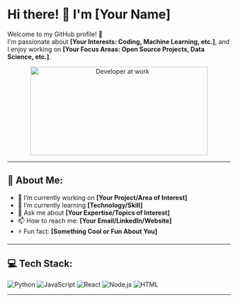 # Hi there! 👋 I'm [Your Name]  

Welcome to my GitHub profile! 🚀  
I'm passionate about **[Your Interests: Coding, Machine Learning, etc.]**, and I enjoy working on **[Your Focus Areas: Open Source Projects, Data Science, etc.]**.

<div align="center">
  <img src="https://media.giphy.com/media/L1R1tvI9svkIWwpVYr/giphy.gif" width="400" height="200" alt="Developer at work" />
</div>

---

## 🌟 About Me:
- 🔭 I’m currently working on **[Your Project/Area of Interest]**  
- 🌱 I’m currently learning **[Technology/Skill]**  
- 💬 Ask me about **[Your Expertise/Topics of Interest]**  
- 📫 How to reach me: **[Your Email/LinkedIn/Website]**  
- ⚡ Fun fact: **[Something Cool or Fun About You]**

---

## 💻 Tech Stack:
<div>
  <img src="https://img.shields.io/badge/-Python-blue?style=flat&logo=python" alt="Python">
  <img src="https://img.shields.io/badge/-JavaScript-yellow?style=flat&logo=javascript" alt="JavaScript">
  <img src="https://img.shields.io/badge/-React-blue?style=flat&logo=react" alt="React">
  <img src="https://img.shields.io/badge/-Node.js-green?style=flat&logo=nodedotjs" alt="Node.js">
  <img src="https://img.shields.io/badge/-HTML-orange?style=flat&logo=html5" alt="HTML">
</div>

---